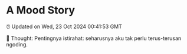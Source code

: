 # A Mood Story

⏰ Updated on Wed, 23 Oct 2024 00:41:53 GMT

💭 Thought: Pentingnya istirahat: seharusnya aku tak perlu terus-terusan ngoding.

